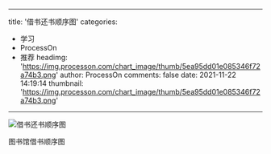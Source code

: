 
---
title: '借书还书顺序图'
categories: 
 - 学习
 - ProcessOn
 - 推荐
headimg: 'https://img.processon.com/chart_image/thumb/5ea95dd01e085346f72a74b3.png'
author: ProcessOn
comments: false
date: 2021-11-22 14:19:14
thumbnail: 'https://img.processon.com/chart_image/thumb/5ea95dd01e085346f72a74b3.png'
---

<div>   
<img class="thumb" alt="借书还书顺序图" src="https://img.processon.com/chart_image/thumb/5ea95dd01e085346f72a74b3.png" referrerpolicy="no-referrer">
<p>图书馆借书顺序图</p>  
</div>
            